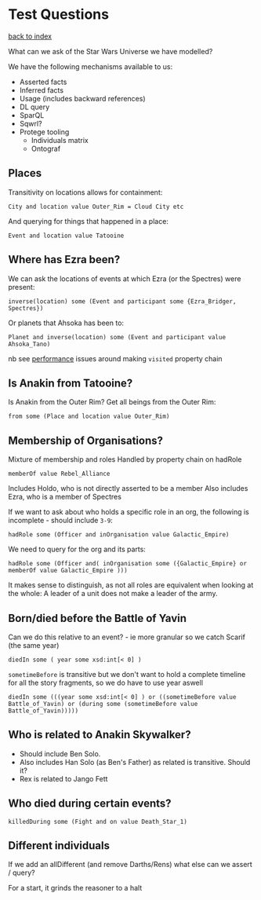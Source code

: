 # Test Questions

[back to index](index.md)

What can we ask of the Star Wars Universe we have modelled?

We have the following mechanisms available to us:
* Asserted facts
* Inferred facts
* Usage (includes backward references)
* DL query
* SparQL
* Sqwrl?
* Protege tooling
    * Individuals matrix
    * Ontograf


## Places
Transitivity on locations allows for containment:

    City and location value Outer_Rim = Cloud City etc

And querying for things that happened in a place:

    Event and location value Tatooine

## Where has Ezra been?
We can ask the locations of events at which Ezra (or the Spectres) were present:

    inverse(location) some (Event and participant some {Ezra_Bridger, Spectres})

Or planets that Ahsoka has been to:

    Planet and inverse(location) some (Event and participant value Ahsoka_Tano)

nb see [performance](performance.md) issues around making ```visited``` property chain

## Is Anakin from Tatooine?
Is Anakin from the Outer Rim? Get all beings from the Outer Rim:

    from some (Place and location value Outer_Rim)

## Membership of Organisations?
Mixture of membership and roles
Handled by property chain on hadRole

    memberOf value Rebel_Alliance

Includes Holdo, who is not directly asserted to be a member
Also includes Ezra, who is a member of Spectres

If we want to ask about who holds a specific role in an org, the following is incomplete - should include ```3-9```:

    hadRole some (Officer and inOrganisation value Galactic_Empire)

We need to query for the org and its parts:

    hadRole some (Officer and( inOrganisation some ({Galactic_Empire} or memberOf value Galactic_Empire )))

It makes sense to distinguish, as not all roles are equivalent when looking at the whole:
A leader of a unit does not make a leader of the army.

## Born/died before the Battle of Yavin
Can we do this relative to an event? - ie more granular so we catch Scarif (the same year)

    diedIn some ( year some xsd:int[< 0] )

```sometimeBefore``` is transitive but we don't want to hold a complete timeline for all the story fragments,
so we do have to use year aswell

    diedIn some (((year some xsd:int[< 0] ) or ((sometimeBefore value Battle_of_Yavin) or (during some (sometimeBefore value Battle_of_Yavin)))))

## Who is related to Anakin Skywalker?
- Should include Ben Solo.
- Also includes Han Solo (as Ben's Father) as related is transitive. Should it?
- Rex is related to Jango Fett

## Who died during certain events?
    killedDuring some (Fight and on value Death_Star_1)

## Different individuals

If we add an allDifferent (and remove Darths/Rens) what else can we assert / query?

For a start, it grinds the reasoner to a halt
